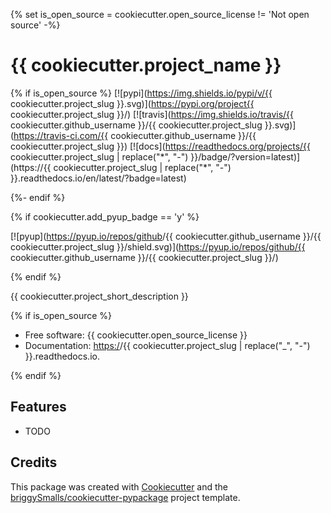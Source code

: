 {% set is_open_source = cookiecutter.open_source_license != 'Not open source' -%}

# {{ cookiecutter.project_name }}

{% if is_open_source %}
[![pypi](https://img.shields.io/pypi/v/{{ cookiecutter.project_slug }}.svg)](https://pypi.org/project{{ cookiecutter.project_slug }}/)
[![travis](https://img.shields.io/travis/{{ cookiecutter.github_username }}/{{ cookiecutter.project_slug }}.svg)](https://travis-ci.com/{{ cookiecutter.github_username }}/{{ cookiecutter.project_slug  }})
[![docs](https://readthedocs.org/projects/{{ cookiecutter.project_slug | replace("\*", "-") }}/badge/?version=latest)](https://{{ cookiecutter.project_slug | replace("*", "-") }}.readthedocs.io/en/latest/?badge=latest)

{%- endif %}

{% if cookiecutter.add_pyup_badge == 'y' %}

[![pyup](<https://pyup.io/repos/github>/{{ cookiecutter.github_username }}/{{ cookiecutter.project_slug }}/shield.svg)](https://pyup.io/repos/github/{{ cookiecutter.github_username }}/{{ cookiecutter.project_slug }}/)

{% endif %}

{{ cookiecutter.project_short_description }}

{% if is_open_source %}

-   Free software: {{ cookiecutter.open_source_license }}
-   Documentation: <https:/>/{{ cookiecutter.project_slug | replace("\_", "-") }}.readthedocs.io.

{% endif %}

## Features

-   TODO

## Credits

This package was created with [Cookiecutter] and the [briggySmalls/cookiecutter-pypackage] project template.

[briggysmalls/cookiecutter-pypackage]: https://github.com/briggySmalls/cookiecutter-pypackage
[cookiecutter]: https://github.com/audreyr/cookiecutter
